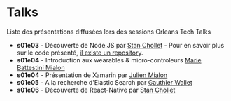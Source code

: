 # Talks

Liste des présentations diffusées lors des sessions Orleans Tech Talks

* **s01e03** - Découverte de Node.JS par [Stan Chollet](http://stanislaschollet.com) - Pour en savoir plus sur le code présenté, [il existe un repository](https://github.com/orleans-tech/s01e03-discover-node-js).
* **s01e04** - Introduction aux wearables & micro-controleurs [Marie Battestini Mialon](http://www.mariebattestini.com/mb/blog/)
* **s01e04** - Présentation de Xamarin par [Julien Mialon](http://blog.julienmialon.com/2015/04/presentation-de-xamarin-orleanstechtalks/)
* **s01e05** - A la recherche d'Elastic Search par [Gauthier Wallet](https://twitter.com/ninnir)
* **s01e06** - Découverte de React-Native par [Stan Chollet](http://stanislaschollet.com)
